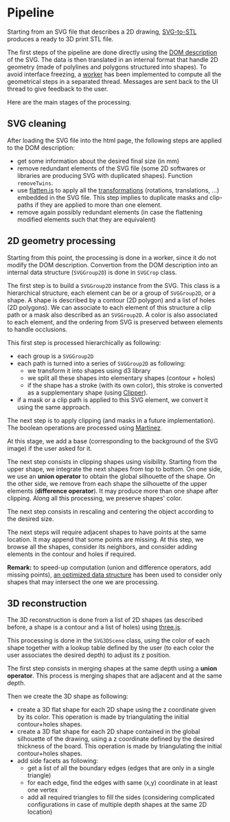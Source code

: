 # Pipeline

Starting from an SVG file that describes a 2D drawing, [SVG-to-STL](README.md) produces a ready to 3D print STL file. 

The first steps of the pipeline are done directly using the [DOM description](https://www.w3.org/TR/SVG11/svgdom.html) of the SVG. The data is then translated in an internal format that handle 2D geometry (made of polylines and polygons structured into shapes). To avoid interface freezing, a [worker](https://developer.mozilla.org/en-US/docs/Web/API/Web_Workers_API/Using_web_workers) has been implemented to compute all the geometrical steps in a separated thread. Messages are sent back to the UI thread to give feedback to the user.

Here are the main stages of the processing. 

## SVG cleaning

After loading the SVG file into the html page, the following steps are applied to the DOM description:

* get some information about the desired final size (in mm)
* remove redundant elements of the SVG file (some 2D softwares or libraries are producing SVG with duplicated shapes). Function `removeTwins`.
* use [flatten.js](https://github.com/jmtrivial/flatten.js) to apply all the [transformations](https://developer.mozilla.org/en-US/docs/Web/SVG/Attribute/transform) (rotations, translations, ...) embedded in the SVG file. This step implies to duplicate masks and clip-paths if they are applied to more than one element.
* remove again possibly redundant elements (in case the flattening modified elements such that they are equivalent)

## 2D geometry processing

Starting from this point, the processing is done in a worker, since it do not modify the DOM description. Convertion from the DOM description into an internal data structure (`SVGGroup2D`) is done in `SVGCrop` class.

The first step is to build a `SVGGroup2D` instance from the SVG. This class is a hierarchical structure, each element can be or a group of `SVGGroup2D`, or a shape. A shape is described by a contour (2D polygon) and a list of holes (2D polygons). We can associate to each element of this structure a clip path or a mask also described as an `SVGGroup2D`. A color is also associated to each element, and the ordering from SVG is preserved between elements to handle occlusions.

This first step is processed hierarchically as following: 

* each group is a `SVGGroup2D`
* each path is turned into a series of `SVGGroup2D` as following:
    * we transform it into shapes using d3 library
    * we split all these shapes into elementary shapes (contour + holes)
    * if the shape has a stroke (with its own color), this stroke is converted as a supplementary shape (using [Clipper](https://sourceforge.net/projects/jsclipper/)).
* if a mask or a clip path is applied to this SVG element, we convert it using the same approach.

The next step is to apply clipping (and masks in a future implementation). The boolean operations are processed using [Martinez](https://github.com/w8r/martinez).

At this stage, we add a base (corresponding to the background of the SVG image) if the user asked for it.

The next step consists in clipping shapes using visibility. Starting from the upper shape, we integrate the next shapes from top to bottom. On one side, we use an **union operator** to obtain the global silhouette of the shape. On the other side, we remove from each shape the silhouette of the upper elements (**difference operator**). It may produce more than one shape after clipping. Along all this processing, we preserve shapes' color.

The next step consists in rescaling and centering the object according to the desired size.

The next steps will require adjacent shapes to have points at the same location. It may append that some points are missing. At this step, we browse all the shapes, consider its neighbors, and consider adding elements in the contour and holes if required.

**Remark:** to speed-up computation (union and difference operators, add missing points), [an optimized data structure](https://github.com/mourner/rbush) has been used to consider only shapes that may intersect the one we are processing.

## 3D reconstruction

The 3D reconstruction is done from a list of 2D shapes (as described before, a shape is a contour and a list of holes) using [three.js](https://threejs.org/).

This processing is done in the `SVG3DScene` class, using the color of each shape together with a lookup table defined by the user (to each color the user associates the desired depth) to adjust its z position.

The first step consists in merging shapes at the same depth using a **union operator**. This process is merging shapes that are adjacent and at the same depth.

Then we create the 3D shape as following:

* create a 3D flat shape for each 2D shape using the z coordinate given by its color. This operation is made by triangulating the initial contour+holes shapes.
* create a 3D flat shape for each 2D shape contained in the global silhouette of the drawing, using a z coordinate defined by the desired thickness of the board. This operation is made by triangulating the initial contour+holes shapes.
* add side facets as following:
    * get a list of all the boundary edges (edges that are only in a single triangle)
    * for each edge, find the edges with same (x,y) coordinate in at least one vertex
    * add all required triangles to fill the sides (considering complicated configurations in case of multiple depth shapes at the same 2D location)


